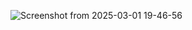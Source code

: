 ![Screenshot from 2025-03-01 19-46-56](https://github.com/user-attachments/assets/0dc17a51-689a-4005-ac17-5d3d1e978785)

